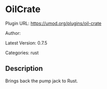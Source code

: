# OilCrate

Plugin URL: https://umod.org/plugins/oil-crate

Author: 

Latest Version: 0.7.5

Categories: rust

## Description

Brings back the pump jack to Rust.

